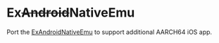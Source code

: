 # Ex~~Android~~NativeEmu

Port the [ExAndroidNativeEmu](https://github.com/WebAppSecProj/ExAndroidNativeEmu.git) to support additional AARCH64 iOS app.

